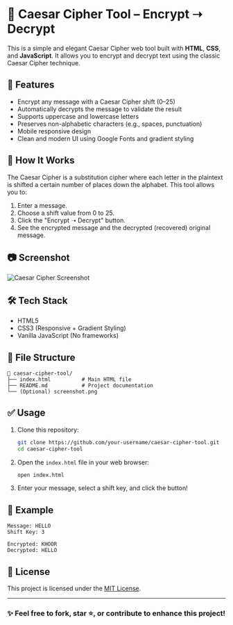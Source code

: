 
# 🔐 Caesar Cipher Tool – Encrypt ➝ Decrypt

This is a simple and elegant Caesar Cipher web tool built with **HTML**, **CSS**, and **JavaScript**. It allows you to encrypt and decrypt text using the classic Caesar Cipher technique.

## 📌 Features

- Encrypt any message with a Caesar Cipher shift (0–25)
- Automatically decrypts the message to validate the result
- Supports uppercase and lowercase letters
- Preserves non-alphabetic characters (e.g., spaces, punctuation)
- Mobile responsive design
- Clean and modern UI using Google Fonts and gradient styling

## 🚀 How It Works

The Caesar Cipher is a substitution cipher where each letter in the plaintext is shifted a certain number of places down the alphabet. This tool allows you to:

1. Enter a message.
2. Choose a shift value from 0 to 25.
3. Click the "Encrypt ➝ Decrypt" button.
4. See the encrypted message and the decrypted (recovered) original message.

## 📷 Screenshot

![Caesar Cipher Screenshot](screenshot.png) <!-- Add a screenshot image if available -->

## 🛠️ Tech Stack

- HTML5
- CSS3 (Responsive + Gradient Styling)
- Vanilla JavaScript (No frameworks)

## 📂 File Structure

```
📁 caesar-cipher-tool/
├── index.html          # Main HTML file
├── README.md           # Project documentation
└── (Optional) screenshot.png
```

## ✅ Usage

1. Clone this repository:

   ```bash
   git clone https://github.com/your-username/caesar-cipher-tool.git
   cd caesar-cipher-tool
   ```

2. Open the `index.html` file in your web browser:

   ```bash
   open index.html
   ```

3. Enter your message, select a shift key, and click the button!

## 📌 Example

```
Message: HELLO
Shift Key: 3

Encrypted: KHOOR
Decrypted: HELLO
```

## 📜 License

This project is licensed under the [MIT License](LICENSE).

---

### ✨ Feel free to fork, star ⭐, or contribute to enhance this project!
